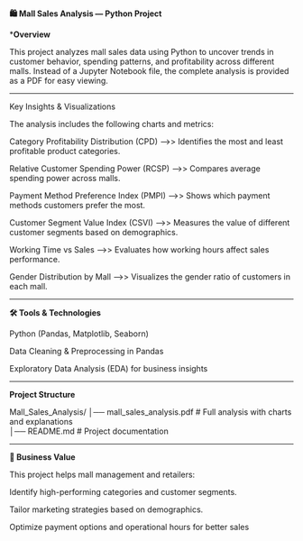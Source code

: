 **🛍️ Mall Sales Analysis — Python Project**


***Overview**
 
This project analyzes mall sales data using Python to uncover trends in customer behavior, spending patterns, and profitability across different malls.
Instead of a Jupyter Notebook file, the complete analysis is provided as a PDF for easy viewing.

--------------------------------------------------------------------------------------------------------------------------------------------------------------

Key Insights & Visualizations

The analysis includes the following charts and metrics:

Category Profitability Distribution (CPD)  –->>  Identifies the most and least profitable product categories.

Relative Customer Spending Power (RCSP)   –->>  Compares average spending power across malls.

Payment Method Preference Index (PMPI)    –->>  Shows which payment methods customers prefer the most.

Customer Segment Value Index (CSVI)      –->>   Measures the value of different customer segments based on demographics.

Working Time vs Sales                   –->>    Evaluates how working hours affect sales performance.

Gender Distribution by Mall             –->> Visualizes the gender ratio of customers in each mall.

------------------------------------------------------------------------------------------------------------------------------------------------------------------

**🛠️ Tools & Technologies**

Python (Pandas, Matplotlib, Seaborn)

Data Cleaning & Preprocessing in Pandas

Exploratory Data Analysis (EDA) for business insights

--------------------------------------------------------------------------------------------------------------------------------------------------

**Project Structure**

Mall_Sales_Analysis/
│── mall_sales_analysis.pdf   # Full analysis with charts and explanations  
│── README.md                 # Project documentation  

-------------------------------------------------------------------------------------------------------------------------------------------

**🎯 Business Value**

This project helps mall management and retailers:

Identify high-performing categories and customer segments.

Tailor marketing strategies based on demographics.

Optimize payment options and operational hours for better sales








 


  

